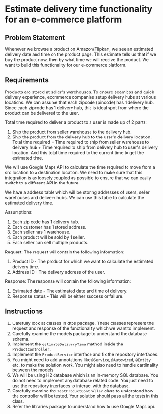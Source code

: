 # Estimate delivery time functionality for an e-commerce platform

## Problem Statement
Whenever we browse a product on Amazon/Flipkart, we see an estimated delivery date and time on the product page. This estimate tells us that if we buy the product now, then by what time we will receive the product.
We want to build this functionality for our e-commerce platform.

## Requirements
Products are stored at seller's warehouses.
To ensure seamless and quick delivery experience, ecommerce companies setup delivery hubs at various locations. We can assume that each zipcode (pincode) has 1 delivery hub.
Since each zipcode has 1 delivery hub, this is ideal spot from where the product can be delivered to the user.

Total time required to deliver a product to a user is made up of 2 parts:
1. Ship the product from seller warehouse to the delivery hub.
2. Ship the product from the delivery hub to the user's delivery location.
Total time required = Time required to ship from seller warehouse to delivery hub + Time required to ship from delivery hub to user's delivery location.
Add this total time required to the current time to get the estimated time.

We will use Google Maps API to calculate the time required to move from a src location to a destination location.
We need to make sure that this integration is as loosely coupled as possible to ensure that we can easily switch to a different API in the future.

We have a address table which will be storing addresses of users, seller warehouses and delivery hubs.
We can use this table to calculate the estimated delivery time.

Assumptions:
1. Each zip code has 1 delivery hub.
2. Each customer has 1 stored address.
3. Each seller has 1 warehouse.
4. Each product will be sold by 1 seller.
5. Each seller can sell multiple products.

Request:
The request will contain the following information:
1. Product ID - The product for which we want to calculate the estimated delivery time.
2. Address ID - The delivery address of the user.

Response:
The response will contain the following information:
1. Estimated date - The estimated date and time of delivery.
2. Response status - This will be either success or failure.

## Instructions
1. Carefully look at classes in dtos package. These classes represent the request and response of the functionality which we want to implement.
2. Carefully examine the models package to understand the database schema.
3. Implement the `estimateDeliveryTime` method inside the `ProductController`.
4. Implement the `ProductService` interface and fix the repository interfaces.
5. You might need to add annotations like `@Service`, `@Autowired`, `@Entity` etc. to make the solution work. You might also need to handle cardinality between the models.
6. We will be using H2 database which is an in-memory SQL database. You do not need to implement any database related code. You just need to use the repository interfaces to interact with the database.
7. Carefully examine the `TestProductController` class to understand how the controller will be tested. Your solution should pass all the tests in this class.
8. Refer the libraries package to understand how to use Google Maps api.